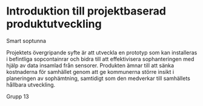 # Introduktion till projektbaserad produktutveckling

Smart soptunna

Projektets övergripande syfte är att utveckla en prototyp som kan installeras i befintliga sopcontainrar och bidra till att effektivisera sophanteringen med hjälp av data insamlad från sensorer. Produkten ämnar till att sänka kostnaderna för samhället genom att ge kommunerna större insikt i planeringen av sophämtning, samtidigt som den medverkar till samhällets hållbara utveckling.

Grupp 13